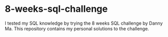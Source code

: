 # 8-weeks-sql-challenge
I tested my SQL knowledge by trying the 8 weeks SQL challenge by Danny Ma. This repository contains my personal solutions to the challenge.
